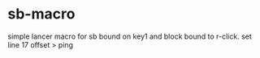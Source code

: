 # sb-macro
simple lancer macro for sb bound on key1 and block bound to r-click.
set line 17 offset > ping
